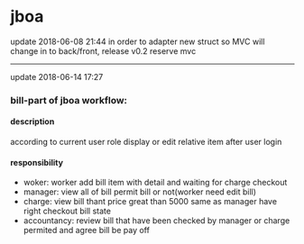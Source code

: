 # jboa

update 2018-06-08 21:44
in order to adapter new struct so MVC will change in to back/front, release v0.2 reserve mvc

----
update 2018-06-14 17:27

### bill-part of jboa workflow:

#### description
according to current user role display or edit relative item after user login

#### responsibility
* woker: worker add bill item with detail and waiting for charge checkout
* manager: view all of bill permit bill or not(worker need edit bill)
* charge: view bill thant price great than 5000 same as manager have right checkout bill state
* accountancy: review bill that have been checked by manager or charge permited and agree bill be pay off

